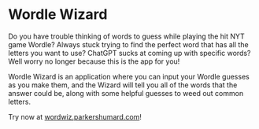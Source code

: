# Wordle Wizard

Do you have trouble thinking of words to guess while playing the hit NYT game Wordle? Always stuck trying to find the perfect word that has all the letters you want to use? ChatGPT sucks at coming up with specific words? Well worry no longer because this is the app for you!

Wordle Wizard is an application where you can input your Wordle guesses as you make them, and the Wizard will tell you all of the words that the answer could be, along with some helpful guesses to weed out common letters.

Try now at [wordwiz.parkershumard.com](wordwiz.parkershumard.com)!
